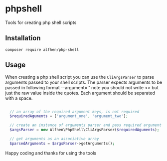 # phpshell
Tools for creating php shell scripts

## Installation

```
composer require alfhen/php-shell
```

## Usage

When creating a php shell script you can use the ```CliArgsParser``` to parse arguments passed to your shell scripts.
The parser expects arguments to be passed in following format --argument='<value>' note you should not write <> 
but just the raw value inside the quotes.
Each argument should be separated with a space.

``` php 

  // an array of the required argument keys, is not required
  $requiredAguments = ['argument_one', 'argument_two'];

  // create an instance of arguments parser and pass required argument keys
  $argsParser = new Alfhen\PhpShell\CliArgsParser($requiredAguments);

  // get arguments as an associative array
  $parsedArguments = $argsParser->getArguments();

```
Happy coding and thanks for using the tools
